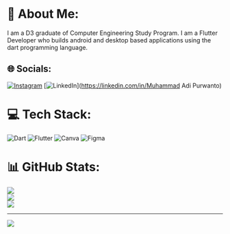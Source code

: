 # 💫 About Me:
I am a D3 graduate of Computer Engineering Study Program. I am a Flutter Developer who builds android and desktop based applications using the dart programming language.


## 🌐 Socials:
[![Instagram](https://img.shields.io/badge/Instagram-%23E4405F.svg?logo=Instagram&logoColor=white)](https://instagram.com/mhmmd.adipur) [![LinkedIn](https://img.shields.io/badge/LinkedIn-%230077B5.svg?logo=linkedin&logoColor=white)](https://linkedin.com/in/Muhammad Adi Purwanto) 

# 💻 Tech Stack:
![Dart](https://img.shields.io/badge/dart-%230175C2.svg?style=for-the-badge&logo=dart&logoColor=white) ![Flutter](https://img.shields.io/badge/Flutter-%2302569B.svg?style=for-the-badge&logo=Flutter&logoColor=white) ![Canva](https://img.shields.io/badge/Canva-%2300C4CC.svg?style=for-the-badge&logo=Canva&logoColor=white) 	![Figma](https://img.shields.io/badge/figma-%23F24E1E.svg?style=for-the-badge&logo=figma&logoColor=white)
# 📊 GitHub Stats:
![](https://github-readme-stats.vercel.app/api?username=mhmmdadipur&theme=algolia&hide_border=false&include_all_commits=false&count_private=false)<br/>
![](https://github-readme-streak-stats.herokuapp.com/?user=mhmmdadipur&theme=algolia&hide_border=false)<br/>
![](https://github-readme-stats.vercel.app/api/top-langs/?username=mhmmdadipur&theme=algolia&hide_border=false&include_all_commits=false&count_private=false&layout=compact)

---
[![](https://visitcount.itsvg.in/api?id=mhmmdadipur&icon=0&color=0)](https://visitcount.itsvg.in)

<!-- Proudly created with GPRM ( https://gprm.itsvg.in ) -->
